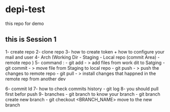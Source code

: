 # depi-test
this repo for demo
## this is Session 1
1- create repo 
2- clone repo 
3- how to create token + how to configure your mail and user 
4- Arch (Working Dir - Staging - Local repo (commit Area)  - remote repo  )
5- command : 
    - git add - > add files from work dit to Satging 
    - git commit - > move file from Staging to local repo
    - git push - > push the changes to remote repo
    - git pull - > install changes that happned in the remote rep from another dev

6- commit Id 
7- how to check commits history - git log 
8- you should pull first befor push 
9- branches 
    - git branch to know your branch 
    - git branch <NAME> create new branch
    - git checkout <BRANCH_NAME> move to the new branch

